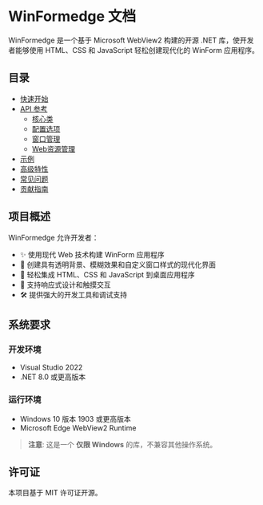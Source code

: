 ﻿# WinFormedge 文档

WinFormedge 是一个基于 Microsoft WebView2 构建的开源 .NET 库，使开发者能够使用 HTML、CSS 和 JavaScript 轻松创建现代化的 WinForm 应用程序。

## 目录

- [快速开始](getting-started.md)
- [API 参考](api-reference/README.md)
  - [核心类](api-reference/core-classes.md)
  - [配置选项](api-reference/configuration.md)
  - [窗口管理](api-reference/window-management.md)
  - [Web资源管理](api-reference/web-resources.md)
- [示例](examples/README.md)
- [高级特性](advanced-features.md)
- [常见问题](faq.md)
- [贡献指南](contributing.md)

## 项目概述

WinFormedge 允许开发者：

- ✨ 使用现代 Web 技术构建 WinForm 应用程序
- 🎨 创建具有透明背景、模糊效果和自定义窗口样式的现代化界面
- 🔧 轻松集成 HTML、CSS 和 JavaScript 到桌面应用程序
- 📱 支持响应式设计和触摸交互
- 🛠️ 提供强大的开发工具和调试支持

## 系统要求

### 开发环境
- Visual Studio 2022
- .NET 8.0 或更高版本

### 运行环境
- Windows 10 版本 1903 或更高版本
- Microsoft Edge WebView2 Runtime

> **注意**: 这是一个 **仅限 Windows** 的库，不兼容其他操作系统。

## 许可证

本项目基于 MIT 许可证开源。